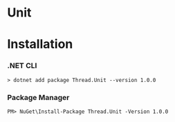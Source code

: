 # Unit

# Installation
### .NET CLI
```
> dotnet add package Thread.Unit --version 1.0.0
```
### Package Manager
```
PM> NuGet\Install-Package Thread.Unit -Version 1.0.0
```
